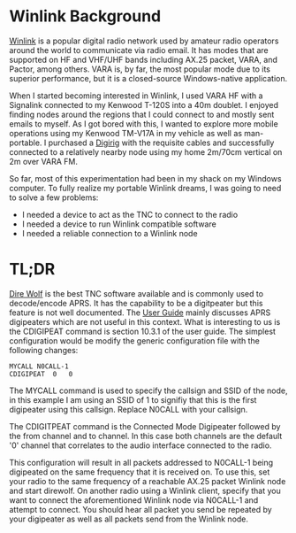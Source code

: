 # Winlink Background
[Winlink](https://winlink.org/) is a popular digital radio network used by amateur radio operators around the world to communicate via radio email. It has modes that are supported on HF and VHF/UHF bands including AX.25 packet, VARA, and Pactor, among others. VARA is, by far, the most popular mode due to its superior performance, but it is a closed-source Windows-native application.

When I started becoming interested in Winlink, I used VARA HF with a Signalink connected to my Kenwood T-120S into a 40m doublet. I enjoyed finding nodes around the regions that I could connect to and mostly sent emails to myself. As I got bored with this, I wanted to explore more mobile operations using my Kenwood TM-V17A in my vehicle as well as man-portable. I purchased a [Digirig](https://digirig.net/) with the requisite cables and successfully connected to a relatively nearby node using my home 2m/70cm vertical on 2m over VARA FM. 

So far, most of this experimentation had been in my shack on my Windows computer. To fully realize my portable Winlink dreams, I was going to need to solve a few problems:
- I needed a device to act as the TNC to connect to the radio
- I needed a device to run Winlink compatible software
- I needed a reliable connection to a Winlink node

# TL;DR
[Dire Wolf](https://github.com/wb2osz/direwolf) is the best TNC software available and is commonly used to decode/encode APRS. It has the capability to be a digitpeater but this feature is not well documented. The [User Guide](https://github.com/wb2osz/direwolf/blob/dev/doc/User-Guide.pdf) mainly discusses APRS digipeaters which are not useful in this context. What is interesting to us is the CDIGIPEAT command is section 10.3.1 of the user guide. The simplest configuration would be modify the generic configuration file with the following changes:
```
MYCALL N0CALL-1
CDIGIPEAT  0   0
```
The MYCALL command is used to specify the callsign and SSID of the node, in this example I am using an SSID of 1 to signifiy that this is the first digipeater using this callsign. Replace N0CALL with your callsign.

The CDIGITPEAT command is the Connected Mode Digipeater followed by the from channel and to channel. In this case both channels are the default '0' channel that correlates to the audio interface connected to the radio.

This configuration will result in all packets addressed to N0CALL-1 being digipeated on the same frequency that it is received on. To use this, set your radio to the same frequency of a reachable AX.25 packet Winlink node and start direwolf. On another radio using a Winlink client, specify that you want to connect the aforementioned Winlink node via N0CALL-1 and attempt to connect. You should hear all packet you send be repeated by your digipeater as well as all packets send from the Winlink node.